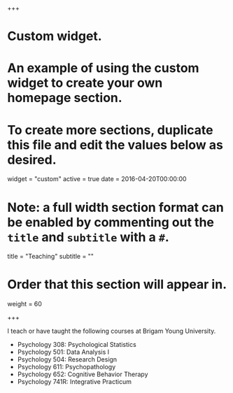 +++
# Custom widget.
# An example of using the custom widget to create your own homepage section.
# To create more sections, duplicate this file and edit the values below as desired.
widget = "custom"
active = true
date = 2016-04-20T00:00:00

# Note: a full width section format can be enabled by commenting out the `title` and `subtitle` with a `#`.
title = "Teaching"
subtitle = ""

# Order that this section will appear in.
weight = 60

+++

I teach or have taught the following courses at Brigam Young University.

- Psychology 308: Psychological Statistics
- Psychology 501: Data Analysis I
- Psychology 504: Research Design
- Psychology 611: Psychopathology
- Psychology 652: Cognitive Behavior Therapy
- Psychology 741R: Integrative Practicum
